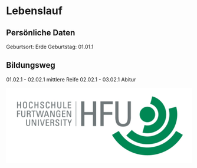 # Lebenslauf

## Persönliche Daten
Geburtsort: Erde
Geburtstag: 01.01.1
## Bildungsweg
01.02.1 - 02.02.1 mittlere Reife
02.02.1 - 03.02.1 Abitur


![Alternativer Text](bild.jpg)
